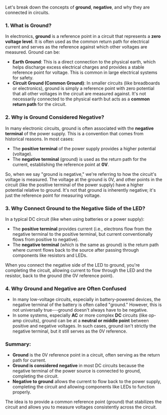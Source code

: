 Let's break down the concepts of **ground**, **negative**, and why they are connected in circuits.

### 1\. **What is Ground?**

In electronics, **ground** is a reference point in a circuit that represents a **zero voltage level**. It is often used as the common return path for electrical current and serves as the reference against which other voltages are measured. Ground can be:

-   **Earth Ground**: This is a direct connection to the physical earth, which helps discharge excess electrical charges and provides a stable reference point for voltage. This is common in large electrical systems for safety.
-   **Circuit Ground (Common Ground)**: In smaller circuits (like breadboards or electronics), ground is simply a reference point with zero potential that all other voltages in the circuit are measured against. It's not necessarily connected to the physical earth but acts as a **common return path** for the circuit.

### 2\. **Why is Ground Considered Negative?**

In many electronic circuits, ground is often associated with the **negative terminal** of the power supply. This is a convention that comes from historical reasons. In most cases:

-   The **positive terminal** of the power supply provides a higher potential (voltage).
-   The **negative terminal** (ground) is used as the return path for the current, establishing the reference point at **0V**.

So, when we say "ground is negative," we're referring to how the circuit's voltage is measured. The voltage at the ground is 0V, and other points in the circuit (like the positive terminal of the power supply) have a higher potential relative to ground. It's not that ground is inherently negative; it's just the reference point for measuring voltage.

### 3\. **Why Connect Ground to the Negative Side of the LED?**

In a typical DC circuit (like when using batteries or a power supply):

-   The **positive terminal** provides current (i.e., electrons flow from the negative terminal to the positive terminal, but current conventionally flows from positive to negative).
-   The **negative terminal** (which is the same as ground) is the return path where current flows back to the source after passing through components like resistors and LEDs.

When you connect the negative side of the LED to ground, you're completing the circuit, allowing current to flow through the LED and the resistor, back to the ground (the 0V reference point).

### 4\. **Why Ground and Negative are Often Confused**

-   In many low-voltage circuits, especially in battery-powered devices, the negative terminal of the battery is often called "ground." However, this is not universally true---ground doesn't always have to be negative.
-   In some systems, especially **AC** or more complex **DC** circuits (like op-amp circuits), ground can be at a **neutral or middle point** between positive and negative voltages. In such cases, ground isn't strictly the negative terminal, but it still serves as the 0V reference.

### Summary:

-   **Ground** is the 0V reference point in a circuit, often serving as the return path for current.
-   **Ground is considered negative** in most DC circuits because the negative terminal of the power source is connected to ground, completing the circuit.
-   **Negative to ground** allows the current to flow back to the power supply, completing the circuit and allowing components like LEDs to function properly.

The idea is to provide a common reference point (ground) that stabilizes the circuit and allows you to measure voltages consistently across the circuit.